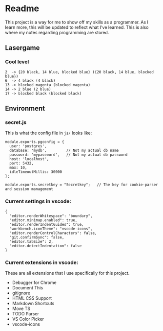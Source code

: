 # Readme

This project is a way for me to show off my skills as a programmer. 
As I learn more, this will be updated to reflect what I've learned. 
This is also where my notes regarding programming are stored.

## Lasergame

### Cool level
```
2  -> {20 black, 14 blue, blocked blue} ({20 black, 14 blue, blocked blue})
6  -> 4 black (4 black)
13 -> blocked magenta (blocked magenta)
14 -> 2 blue (2 blue)
17 -> blocked black (blocked black)
```

## Environment

### secret.js

This is what the config file in `js/` looks like:
```
module.exports.pgconfig = {
  user: 'postgres',
  database: 'mydb',         // Not my actual db name
  password: 'mypassword',   // Not my actual db password
  host: 'localhost',
  port: 5432,
  max: 10,
  idleTimeoutMillis: 30000
};

module.exports.secretkey = "Secretkey";   // The key for cookie-parser and session management
```

### Current settings in vscode:

```
{
  "editor.renderWhitespace": "boundary",
  "editor.minimap.enabled": true,
  "editor.renderIndentGuides": true,
  "workbench.iconTheme": "vscode-icons",
  "editor.renderControlCharacters": false,
  "git.confirmSync": false,
  "editor.tabSize": 2,
  "editor.detectIndentation": false
}
```

### Current extensions in vscode:

These are all extensions that I use specifically for this project.

* Debugger for Chrome
* Document This
* gitignore
* HTML CSS Support
* Markdown Shortcuts
* Move TS
* TODO Parser
* VS Color Picker
* vscode-icons